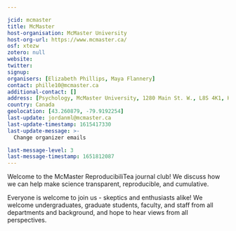 ```yaml
---

jcid: mcmaster
title: McMaster
host-organisation: McMaster University
host-org-url: https://www.mcmaster.ca/
osf: xtezw
zotero: null
website: 
twitter: 
signup: 
organisers: [Elizabeth Phillips, Maya Flannery]
contact: phille10@mcmaster.ca
additional-contact: []
address: [Psychology, McMaster University, 1280 Main St. W., L8S 4K1, Hamilton, Ontario]
country: Canada
geolocation: [43.260879, -79.9192254]
last-update: jordanml@mcmaster.ca
last-update-timestamp: 1615417330
last-update-message: >-
  Change organizer emails

last-message-level: 3
last-message-timestamp: 1651812087
---
```


Welcome to the McMaster ReproducibiliTea journal club! We discuss how we can help make science transparent, reproducible, and cumulative.

Everyone is welcome to join us - skeptics and enthusiasts alike! We welcome undergraduates, graduate students, faculty, and staff from all departments and background, and hope to hear views from all perspectives.
